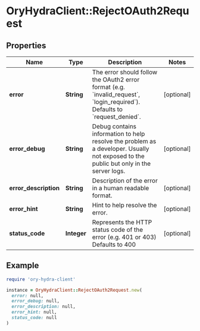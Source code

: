 # OryHydraClient::RejectOAuth2Request

## Properties

| Name | Type | Description | Notes |
| ---- | ---- | ----------- | ----- |
| **error** | **String** | The error should follow the OAuth2 error format (e.g. &#x60;invalid_request&#x60;, &#x60;login_required&#x60;).  Defaults to &#x60;request_denied&#x60;. | [optional] |
| **error_debug** | **String** | Debug contains information to help resolve the problem as a developer. Usually not exposed to the public but only in the server logs. | [optional] |
| **error_description** | **String** | Description of the error in a human readable format. | [optional] |
| **error_hint** | **String** | Hint to help resolve the error. | [optional] |
| **status_code** | **Integer** | Represents the HTTP status code of the error (e.g. 401 or 403)  Defaults to 400 | [optional] |

## Example

```ruby
require 'ory-hydra-client'

instance = OryHydraClient::RejectOAuth2Request.new(
  error: null,
  error_debug: null,
  error_description: null,
  error_hint: null,
  status_code: null
)
```

